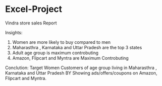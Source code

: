 # Excel-Project
Vindra store sales Report 

Insights:
1) Women are more likely to buy compared to men
2) Maharasthra , Karnataka and Uttar Pradesh are the top 3 states
3) Adult age group is maximum controbuting
4) Amazon, Flipcart and Myntra are Maximum Controbuting
   
Conclution:
Target Women Customers of age group living in Maharasthra , Karnataka and Uttar Pradesh BY Showing ads/offers/coupons on  Amazon, Flipcart and Myntra.
